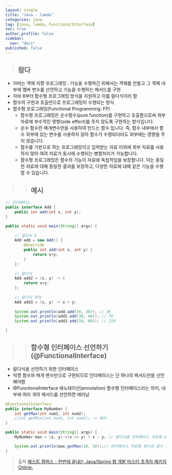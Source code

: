```yaml
---
layout: single
title: "Java - lamda"
categories: java
tag: [java, lamda, FunctionalInterface]
toc: true
author_profile: false
sidebar:
  nav: "docs"
published: false
---
```


> ## 람다

- 자바는 객체 지향 프로그래밍 : 기능을 수행하긴 위해서는 객체를 만들고 그 객체 내부에 멤버 변수를 선언하고 기능을 수행하는 메서드를 구현
- 자바 8부터 함수형 프로그래밍 방식을 지원하고 이를 람다식이라 함
- 함수의 구현과 호출만으로 프로그래밍이 수행되는 방식
- 함수형 프로그래밍(Functional Programming: FP)
    - 함수형 프로그래밍은 순수함수(pure function)를 구현하고 호출함으로써 외부 자료에 부수적인 영향(side effect)를 주지 않도록 구현하는 방식입니다. 
    - 순수 함수란 매개변수만을 사용하여 만드는 함수 입니다. 즉, 함수 내부에서 함수 외부에 있는 변수를 사용하지 않아 함수가 수행되더라도 외부에는 영향을 주지 않습니다.
    - 함수를 기반으로 하는 프로그래밍이고 입력받는 자료 이외에 외부 자료를 사용하지 않아 여려 자료가 동시에 수행되는 병렬처리가 가능합니다.
    - 함수형 프로그래밍은 함수의 기능이 자료에 독립적임을 보장합니다. 이는 동일한 자료에 대해 동일한 결과를 보장하고, 다양한 자료에 대해 같은 기능을 수행할 수 있습니다.


>> ## 예시

```java
// 인터페이스
public interface Add {
	public int add(int x, int y);
}
```

```java
public static void main(String[] args) {
		
    // 람다식 X
    Add add = new Add() {
        @Override
        public int add(int x, int y) {
            return x+y;
        }
    };
    
    // 람다식
    Add add2 = (x, y) -> {
        return x+y;
    };
    
    // 람다식 축약
    Add add3 = (x, y) -> x + y;
    
    System.out.println(add.add(10, 20)); // 30
    System.out.println(add2.add(30, 40)); // 70
    System.out.println(add3.add(50, 60)); // 110

}
```

>> ## 함수형 인터페이스 선언하기 (@FunctionalInterface)
- 람다식을 선언하기 위한 인터페이스
- 익명 함수와 매개 변수만으로 구현되므로 인터페이스는 단 하나의 메서드만을 선언해야함
- @FunctionalInterface 애노테이션(annotation)
함수형 인터페이스라는 의미, 내부에 여러 개의 메서드를 선언하면 에러남

```java
@FunctionalInterface
public interface MyNumber {
	int getMax(int num1, int num2);
    //int getMin(int num1, int num2); -> 에러
}
```

```java
public static void main(String[] args) {
    MyNumber max = (x, y)->(x >= y) ? x : y; // 람다식을 인터페이스 자료형 max 변수에 대입

    System.out.println(max.getMax(10, 20));// 인터페이스 자료형 변수로 함수 호출
}
```

> 출처 [패스트 캠퍼스 - 한번에 끝내는 Java/Spring 웹 개발 마스터 초격차 패키지 Online.](https://fastcampus.co.kr/dev_online_javaend)
